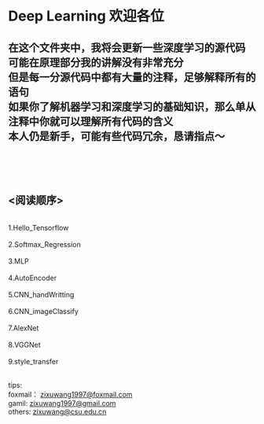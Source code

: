 # Deep Learning 欢迎各位
在这个文件夹中，我将会更新一些深度学习的源代码<br>
可能在原理部分我的讲解没有非常充分<br>
但是每一分源代码中都有大量的注释，足够解释所有的语句<br>
如果你了解机器学习和深度学习的基础知识，那么单从注释中你就可以理解所有代码的含义<br>
本人仍是新手，可能有些代码冗余，恳请指点～<br>
<br>
<br>
<br>
<br>
<阅读顺序>
-----
<br>
1.Hello_Tensorflow<br>
<br>
2.Softmax_Regression<br>
<br>
3.MLP<br>
<br>
4.AutoEncoder<br>
<br>
5.CNN_handWritting<br>
<br>
6.CNN_imageClassify<br>
<br>
7.AlexNet<br>
<br>
8.VGGNet<br>
<br>
9.style_transfer<br>
<br>



tips:<br>
foxmail：  zixuwang1997@foxmail.com<br>
gamil:     zixuwang1997@gmail.com<br>
others:    zixuwang@csu.edu.cn<br>
